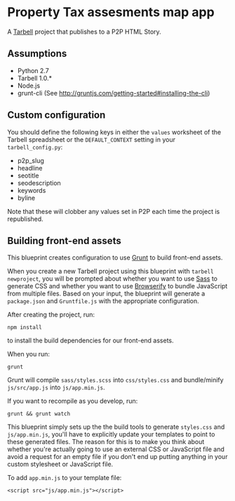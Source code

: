 # Property Tax assesments map app

A [Tarbell](http://tarbell.io) project that publishes to a P2P HTML Story.

Assumptions
-----------

* Python 2.7
* Tarbell 1.0.\*
* Node.js
* grunt-cli (See http://gruntjs.com/getting-started#installing-the-cli)

Custom configuration
--------------------

You should define the following keys in either the `values` worksheet of the Tarbell spreadsheet or the `DEFAULT_CONTEXT` setting in your `tarbell_config.py`:

* p2p\_slug
* headline 
* seotitle
* seodescription
* keywords
* byline

Note that these will clobber any values set in P2P each time the project is republished.  

Building front-end assets
-------------------------

This blueprint creates configuration to use [Grunt](http://gruntjs.com/) to build front-end assets.

When you create a new Tarbell project using this blueprint with `tarbell newproject`, you will be prompted about whether you want to use [Sass](http://sass-lang.com/) to generate CSS and whether you want to use  [Browserify](http://browserify.org/) to bundle JavaScript from multiple files.  Based on your input, the blueprint will generate a `package.json` and `Gruntfile.js` with the appropriate configuration.

After creating the project, run:

    npm install

to install the build dependencies for our front-end assets.

When you run:

    grunt

Grunt will compile `sass/styles.scss` into `css/styles.css` and bundle/minify `js/src/app.js` into `js/app.min.js`.

If you want to recompile as you develop, run:

    grunt && grunt watch

This blueprint simply sets up the the build tools to generate `styles.css` and `js/app.min.js`, you'll have to explicitly update your templates to point to these generated files.  The reason for this is to make you think about whether you're actually going to use an external CSS or JavaScript file and avoid a request for an empty file if you don't end up putting anything in your custom stylesheet or JavaScript file.

To add `app.min.js` to your template file:

    
    <script src="js/app.min.js"></script>
    
